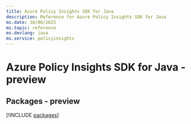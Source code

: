 ```yaml
---
title: Azure Policy Insights SDK for Java
description: Reference for Azure Policy Insights SDK for Java
ms.date: 10/06/2025
ms.topic: reference
ms.devlang: java
ms.service: policyinsights
---
```

# Azure Policy Insights SDK for Java - preview
## Packages - preview
[!INCLUDE [packages](policy-insights-index.md)]